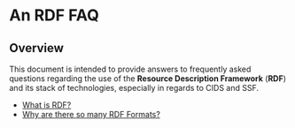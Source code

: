 # An RDF FAQ

## Overview

This document is intended to provide answers to frequently asked questions regarding the use of the __Resource Description Framework__ (__RDF__) and its stack of technologies, especially in regards to CIDS and SSF.

* [What is RDF?](what-is-rdf.md)
* [Why are there so many RDF Formats?](why-formats.md)
